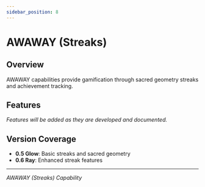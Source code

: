 ```yaml
---
sidebar_position: 8
---
```


# AWAWAY (Streaks)

## Overview
AWAWAY capabilities provide gamification through sacred geometry streaks and achievement tracking.

## Features

*Features will be added as they are developed and documented.*

## Version Coverage
- **0.5 Glow**: Basic streaks and sacred geometry
- **0.6 Ray**: Enhanced streak features

---

*AWAWAY (Streaks) Capability*
